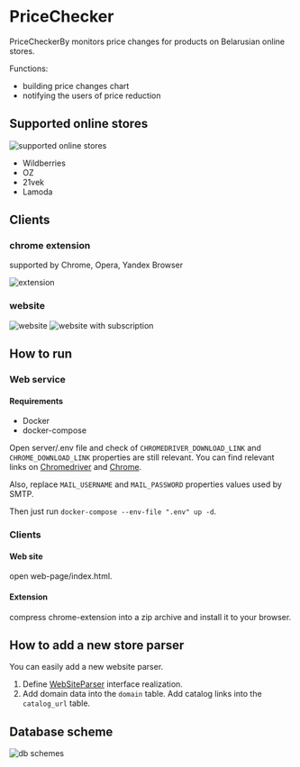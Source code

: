 # PriceChecker 

PriceCheckerBy monitors price changes for products on Belarusian online stores.

Functions:

- building price changes chart
- notifying the users of price reduction

## Supported online stores

![supported online stores](../media/images/stores.png?raw=true)

- Wildberries
- OZ
- 21vek
- Lamoda

## Clients

### chrome extension 

supported by Chrome, Opera, Yandex Browser

![extension](../media/images/extension/default.png?raw=true)

### website

![website](../media/images/website/start.png?raw=true)
![website with subscription](../media/images/website/with_subscription.png?raw=true)

## How to run

### Web service

#### Requirements

- Docker
- docker-compose

Open server/.env file and check of ```CHROMEDRIVER_DOWNLOAD_LINK``` and ```CHROME_DOWNLOAD_LINK``` properties are still relevant. You can find relevant links on [Chromedriver](https://chromedriver.storage.googleapis.com/index.html) and [Chrome](http://170.210.201.179/linux/chrome/deb/pool/main/g/google-chrome-stable/).

Also, replace ```MAIL_USERNAME``` and ```MAIL_PASSWORD``` properties values used by SMTP.

Then just run ```docker-compose --env-file ".env" up -d```.

### Clients

#### Web site 

open web-page/index.html.


#### Extension 

compress chrome-extension into a zip archive and install it to your browser.

## How to add a new store parser

You can easily add a new website parser.

1. Define [WebSiteParser](../main/server/src/main/java/pricecheckerby/parser/parsers/WebSiteParser.java) interface realization.
1. Add domain data into the ```domain``` table. Add catalog links into the ```catalog_url``` table.

## Database scheme

![db schemes](../media/images/db_scheme.png?raw=true)

